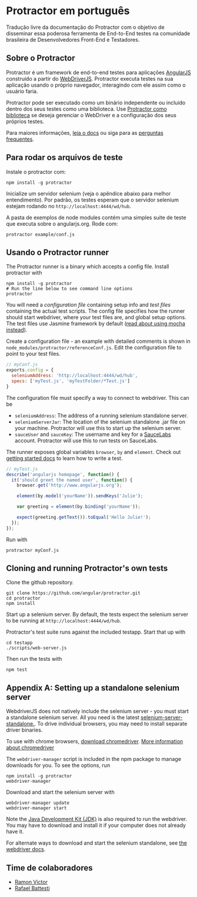 Protractor em português
==========

Tradução livre da documentação do Protractor com o objetivo de disseminar essa poderosa ferramenta de End-to-End testes na comunidade brasileira de Desenvolvedores Front-End e Testadores.

Sobre o Protractor
-----------------------

Protractor é um framework de end-to-end testes para aplicações [AngularJS](http://angularjs.org/) construído a partir do [WebDriverJS](https://code.google.com/p/selenium/wiki/WebDriverJs). Protractor executa testes na sua aplicação usando o próprio navegador, interagindo com ele assim como o usuário faria.

Protractor pode ser executado como um binário independente ou incluído dentro dos seus testes como uma biblioteca. Use [Protractor como biblioteca](https://github.com/ramonvictor/protractor/blob/master/docs/pt-br/library-only.md) se deseja gerenciar o WebDriver e a configuração dos seus próprios testes.

Para maiores informações, [leia o docs](https://github.com/ramonvictor/protractor/tree/master/docs/pt-br/getting-started.md) ou siga para as [perguntas frequentes](https://github.com/ramonvictor/protractor/blob/master/docs/pt-br/faq.md).


Para rodar os arquivos de teste
-----------------------

Instale o protractor com:

    npm install -g protractor

Inicialize um servidor selenium (veja o apêndice abaixo para melhor entendimento). Por padrão, os testes esperam que o servidor selenium estejam rodando no
`http://localhost:4444/wd/hub`.

A pasta de exemplos de node modules contém uma simples suite de teste que executa sobre o angularjs.org. Rode com:

    protractor example/conf.js


Usando o Protractor runner
---------------------------

The Protractor runner is a binary which accepts a config file. Install protractor with

    npm install -g protractor
    # Run the line below to see command line options
    protractor

You will need a *configuration file* containing setup info and *test files* containing the actual test scripts. The config file specifies how the runner should start webdriver, where your test files are, and global setup options. The test files use Jasmine framework by default ([read about using mocha instead](https://github.com/angular/protractor/tree/master/docs/pt-br/using-mocha.md)).

Create a configuration file - an example with detailed comments is shown in `node_modules/protractor/referenceConf.js`. Edit the configuration file to point to your test files.

```javascript
// myConf.js
exports.config = {
  seleniumAddress: 'http://localhost:4444/wd/hub',
  specs: ['myTest.js', 'myTestFolder/*Test.js']
}
```

The configuration file must specify a way to connect to webdriver. This can be
 *   `seleniumAddress`: The address of a running selenium standalone server.
 *   `seleniumServerJar`: The location of the selenium standalone .jar file on your machine. Protractor will use this to start up the selenium server.
 *   `sauceUser` and `sauceKey`: The username and key for a [SauceLabs](http://www.saucelabs.com) account. Protractor will use this to run tests on SauceLabs.

The runner exposes global variables `browser`, `by` and `element`. Check out [getting started docs](https://github.com/ramonvictor/protractor/blob/master/docs/pt-br/getting-started.md) to learn how to write a test.

```javascript
// myTest.js
describe('angularjs homepage', function() {
  it('should greet the named user', function() {
    browser.get('http://www.angularjs.org');

    element(by.model('yourName')).sendKeys('Julie');

    var greeting = element(by.binding('yourName'));

    expect(greeting.getText()).toEqual('Hello Julie!');
  });
});
```

Run with

    protractor myConf.js


Cloning and running Protractor's own tests
------------------------------------------
Clone the github repository.

    git clone https://github.com/angular/protractor.git
    cd protractor
    npm install

Start up a selenium server. By default, the tests expect the selenium server to be running at `http://localhost:4444/wd/hub`.

Protractor's test suite runs against the included testapp. Start that up with

    cd testapp
    ./scripts/web-server.js

Then run the tests with

    npm test


Appendix A: Setting up a standalone selenium server
---------------------------------------------------

WebdriverJS does not natively include the selenium server - you must start a standalone selenium server. All you need is the latest [selenium-server-standalone.](http://selenium-release.storage.googleapis.com/index.html). To drive individual browsers, you may need to install separate driver binaries.

To use with chrome browsers, [download chromedriver](http://chromedriver.storage.googleapis.com/index.html).
[More information about chromedriver](https://sites.google.com/a/chromium.org/chromedriver/)

The `webdriver-manager` script is included in the npm package to manage downloads for you. To see the options, run

    npm install -g protractor
    webdriver-manager

Download and start the selenium server with

    webdriver-manager update
    webdriver-manager start

Note the [Java Development Kit (JDK)](http://www.oracle.com/technetwork/java/javase/downloads/index.html) is also required to run the webdriver. You may have to download and install it if your computer does not already have it.

For alternate ways to download and start the selenium standalone, see
[the webdriver docs](http://docs.seleniumhq.org/docs/03_webdriver.jsp#running-standalone-selenium-server-for-use-with-remotedrivers).

Time de colaboradores
---------------------------------------------------

- [Ramon Victor](https://github.com/ramonvictor)
- [Rafael Battesti](https://github.com/rafaelbattesti)

